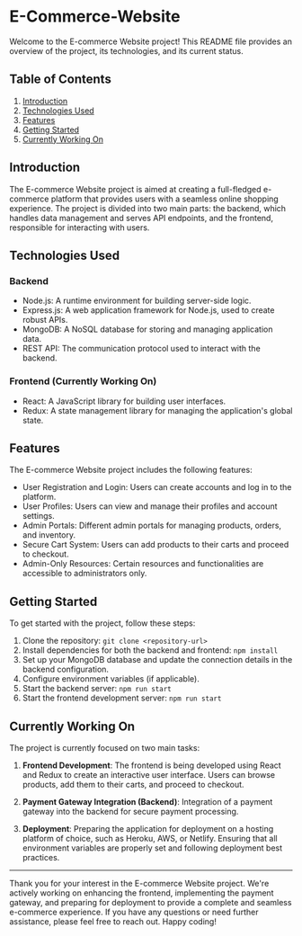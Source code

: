 # E-Commerce-Website

Welcome to the E-commerce Website project! This README file provides an overview of the project, its technologies, and its current status.

## Table of Contents

1. [Introduction](#introduction)
2. [Technologies Used](#technologies-used)
3. [Features](#features)
4. [Getting Started](#getting-started)
5. [Currently Working On](#currently-working-on)

## Introduction

The E-commerce Website project is aimed at creating a full-fledged e-commerce platform that provides users with a seamless online shopping experience. The project is divided into two main parts: the backend, which handles data management and serves API endpoints, and the frontend, responsible for interacting with users.

## Technologies Used

### Backend
- Node.js: A runtime environment for building server-side logic.
- Express.js: A web application framework for Node.js, used to create robust APIs.
- MongoDB: A NoSQL database for storing and managing application data.
- REST API: The communication protocol used to interact with the backend.

### Frontend (Currently Working On)
- React: A JavaScript library for building user interfaces.
- Redux: A state management library for managing the application's global state.

## Features

The E-commerce Website project includes the following features:

- User Registration and Login: Users can create accounts and log in to the platform.
- User Profiles: Users can view and manage their profiles and account settings.
- Admin Portals: Different admin portals for managing products, orders, and inventory.
- Secure Cart System: Users can add products to their carts and proceed to checkout.
- Admin-Only Resources: Certain resources and functionalities are accessible to administrators only.

## Getting Started

To get started with the project, follow these steps:

1. Clone the repository: `git clone <repository-url>`
2. Install dependencies for both the backend and frontend: `npm install`
3. Set up your MongoDB database and update the connection details in the backend configuration.
4. Configure environment variables (if applicable).
5. Start the backend server: `npm run start`
6. Start the frontend development server: `npm run start`

## Currently Working On

The project is currently focused on two main tasks:

1. **Frontend Development**: The frontend is being developed using React and Redux to create an interactive user interface. Users can browse products, add them to their carts, and proceed to checkout.

2. **Payment Gateway Integration (Backend)**: Integration of a payment gateway into the backend for secure payment processing.

3. **Deployment**: Preparing the application for deployment on a hosting platform of choice, such as Heroku, AWS, or Netlify. Ensuring that all environment variables are properly set and following deployment best practices.

---

Thank you for your interest in the E-commerce Website project. We're actively working on enhancing the frontend, implementing the payment gateway, and preparing for deployment to provide a complete and seamless e-commerce experience. If you have any questions or need further assistance, please feel free to reach out. Happy coding!
